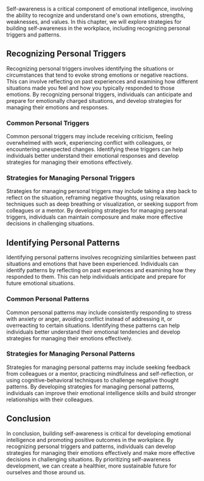 
Self-awareness is a critical component of emotional intelligence, involving the ability to recognize and understand one's own emotions, strengths, weaknesses, and values. In this chapter, we will explore strategies for building self-awareness in the workplace, including recognizing personal triggers and patterns.

Recognizing Personal Triggers
-----------------------------

Recognizing personal triggers involves identifying the situations or circumstances that tend to evoke strong emotions or negative reactions. This can involve reflecting on past experiences and examining how different situations made you feel and how you typically responded to those emotions. By recognizing personal triggers, individuals can anticipate and prepare for emotionally charged situations, and develop strategies for managing their emotions and responses.

### Common Personal Triggers

Common personal triggers may include receiving criticism, feeling overwhelmed with work, experiencing conflict with colleagues, or encountering unexpected changes. Identifying these triggers can help individuals better understand their emotional responses and develop strategies for managing their emotions effectively.

### Strategies for Managing Personal Triggers

Strategies for managing personal triggers may include taking a step back to reflect on the situation, reframing negative thoughts, using relaxation techniques such as deep breathing or visualization, or seeking support from colleagues or a mentor. By developing strategies for managing personal triggers, individuals can maintain composure and make more effective decisions in challenging situations.

Identifying Personal Patterns
-----------------------------

Identifying personal patterns involves recognizing similarities between past situations and emotions that have been experienced. Individuals can identify patterns by reflecting on past experiences and examining how they responded to them. This can help individuals anticipate and prepare for future emotional situations.

### Common Personal Patterns

Common personal patterns may include consistently responding to stress with anxiety or anger, avoiding conflict instead of addressing it, or overreacting to certain situations. Identifying these patterns can help individuals better understand their emotional tendencies and develop strategies for managing their emotions effectively.

### Strategies for Managing Personal Patterns

Strategies for managing personal patterns may include seeking feedback from colleagues or a mentor, practicing mindfulness and self-reflection, or using cognitive-behavioral techniques to challenge negative thought patterns. By developing strategies for managing personal patterns, individuals can improve their emotional intelligence skills and build stronger relationships with their colleagues.

Conclusion
----------

In conclusion, building self-awareness is critical for developing emotional intelligence and promoting positive outcomes in the workplace. By recognizing personal triggers and patterns, individuals can develop strategies for managing their emotions effectively and make more effective decisions in challenging situations. By prioritizing self-awareness development, we can create a healthier, more sustainable future for ourselves and those around us.
